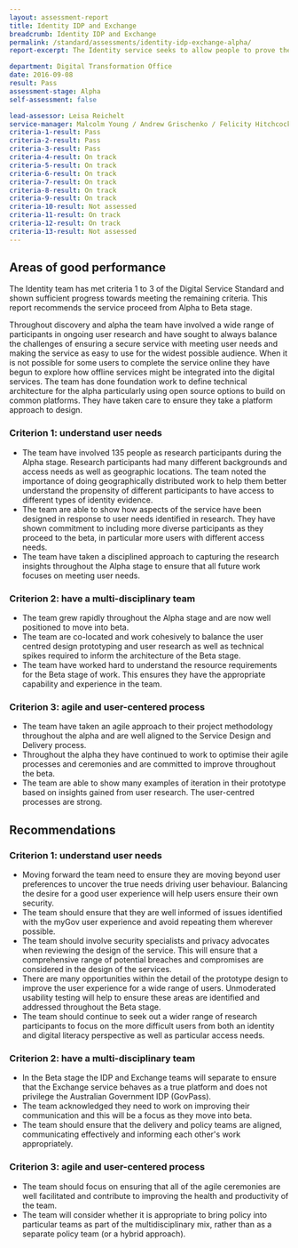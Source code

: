 ```yaml
---
layout: assessment-report
title: Identity IDP and Exchange			
breadcrumb: Identity IDP and Exchange			
permalink: /standard/assessments/identity-idp-exchange-alpha/
report-excerpt: The Identity service seeks to allow people to prove their identity as they access government services online. This report considers the alpha phase for both the IDP team and the Exchange (previously ‘the Hub’).

department: Digital Transformation Office			
date: 2016-09-08
result: Pass
assessment-stage: Alpha
self-assessment: false

lead-assessor: Leisa Reichelt
service-manager: Malcolm Young / Andrew Grischenko / Felicity Hitchcock
criteria-1-result: Pass
criteria-2-result: Pass
criteria-3-result: Pass
criteria-4-result: On track
criteria-5-result: On track
criteria-6-result: On track
criteria-7-result: On track
criteria-8-result: On track
criteria-9-result: On track
criteria-10-result: Not assessed
criteria-11-result: On track
criteria-12-result: On track
criteria-13-result: Not assessed
---
```

## Areas of good performance

The Identity team has met criteria 1 to 3 of the Digital Service Standard and shown sufficient progress towards meeting the remaining criteria. This report recommends the service proceed from Alpha to Beta stage.

Throughout discovery and alpha the team have involved a wide range of participants in ongoing user research and have sought to always balance the challenges of ensuring a secure service with meeting user needs and making the service as easy to use for the widest possible audience. When it is not possible for some users to complete the service online they have begun to explore how offline services might be integrated into the digital services. The team has  done foundation work to define technical architecture for the alpha particularly using open source options to build on common platforms. They have taken care to ensure they take a platform approach to design. 

### Criterion 1: understand user needs

- The team have involved 135 people as research participants during the Alpha stage. Research participants had many different backgrounds and access needs as well as geographic locations. The team noted the importance of doing geographically distributed work to help them better understand the propensity of different participants to have access to different types of identity evidence. 
- The team are able to show how aspects of the service have been designed in response to user needs identified in research. They have shown commitment to including more diverse participants as they proceed to the beta, in particular more users with different access needs. 
- The team have taken a disciplined approach to capturing the research insights throughout the Alpha stage to ensure that all future work focuses on meeting user needs.

### Criterion 2: have a multi-disciplinary team

- The team grew rapidly throughout the Alpha stage and are now well positioned to move into beta.
- The team are co-located and work cohesively to balance the user centred design prototyping and user research as well as technical spikes required to inform the architecture of the Beta stage.
- The team have worked hard to understand the resource requirements for the Beta stage of work. This ensures they have the appropriate capability and experience in the team.

### Criterion 3: agile and user-centered process

- The team have taken an agile approach to their project methodology throughout the alpha and are well aligned to the Service Design and Delivery process.
- Throughout the alpha they have continued to work to optimise their agile processes and ceremonies and are committed to improve throughout the beta.
- The team are able to show many examples of iteration in their prototype based on insights gained from user research. The user-centred processes are strong.

## Recommendations 

### Criterion 1: understand user needs

- Moving forward the team need to ensure they are moving beyond user preferences to uncover the true needs driving user behaviour.  Balancing the desire for a good user experience will help users ensure their own security.
- The team should ensure that they are well informed of issues identified with the myGov user experience and avoid repeating them wherever possible.
- The team should involve security specialists and privacy advocates when reviewing the design of the service. This will ensure that a comprehensive range of potential breaches and compromises are considered in the design of the services.
- There are many opportunities within the detail of the prototype design to improve the user experience for a wide range of users. Unmoderated usability testing will help to ensure these areas are identified and addressed throughout the Beta stage.
- The team should continue to seek out a wider range of research participants to focus on the more difficult users from both an identity and digital literacy perspective as well as particular access needs.

### Criterion 2: have a multi-disciplinary team

- In the Beta stage the IDP and Exchange teams will separate to ensure that the Exchange service behaves as a true platform and does not privilege the Australian Government IDP (GovPass).
- The team acknowledged they need to work on improving their communication and this will be a focus as they move into beta.
- The team should ensure that the delivery and policy teams are aligned, communicating effectively and informing each other's work appropriately.

### Criterion 3: agile and user-centered process

- The team should focus on ensuring that all of the agile ceremonies are well facilitated and contribute to improving the health and productivity of the team.
- The team will consider whether it is appropriate to bring policy into particular teams as part of the multidisciplinary mix, rather than as a separate policy team (or a hybrid approach).
